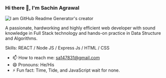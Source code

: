  ### Hi there 👋,  I'm Sachin Agrawal
 
![I am GitHub Readme Generator's creator]( https://cdn.pixabay.com/photo/2018/06/08/00/48/developer-3461405_960_720.png)

 A passionate, hardworking and highly efficient web developer with sound knowledge in Full Stack technology and hands-on practice in Data Structure and Algorithms.

Skills:  REACT / Node JS / Express Js / HTML / CSS
- 📫 How to reach me: sa147831@gmail.com 
- 😄 Pronouns: He/His 
- ⚡ Fun fact: Time, Tide, and JavaScript wait for none. 





